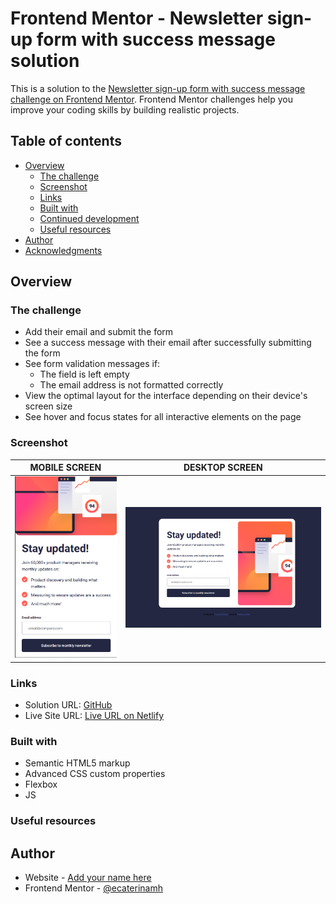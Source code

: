 # Frontend Mentor - Newsletter sign-up form with success message solution

This is a solution to the [Newsletter sign-up form with success message challenge on Frontend Mentor](https://www.frontendmentor.io/challenges/newsletter-signup-form-with-success-message-3FC1AZbNrv). Frontend Mentor challenges help you improve your coding skills by building realistic projects.

## Table of contents

- [Overview](#overview)
  - [The challenge](#the-challenge)
  - [Screenshot](#screenshot)
  - [Links](#links)
  - [Built with](#built-with)
  - [Continued development](#continued-development)
  - [Useful resources](#useful-resources)
- [Author](#author)
- [Acknowledgments](#acknowledgments)

## Overview

### The challenge

- Add their email and submit the form
- See a success message with their email after successfully submitting the form
- See form validation messages if:
  - The field is left empty
  - The email address is not formatted correctly
- View the optimal layout for the interface depending on their device's screen size
- See hover and focus states for all interactive elements on the page

### Screenshot

| MOBILE SCREEN                           | DESKTOP SCREEN                           |
| --------------------------------------- | ---------------------------------------- |
| <img src="./assets/images/mobile.png" > | <img src="./assets/images/Desktop.png" > |

### Links

- Solution URL: [GitHub](https://github.com/ecaterinamh/newsletter-sign-up-with-success-message-main)
- Live Site URL: [Live URL on Netlify](newsletter-sign-up-with-ok-message.netlify.app)

### Built with

- Semantic HTML5 markup
- Advanced CSS custom properties
- Flexbox
- JS

### Useful resources

## Author

- Website - [Add your name here](https://www.your-site.com)
- Frontend Mentor - [@ecaterinamh](https://www.frontendmentor.io/profile/ecaterinamh)
